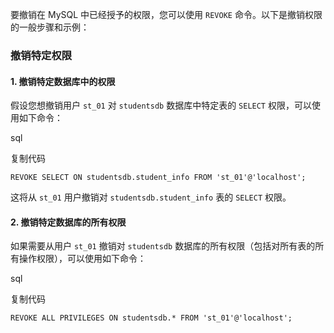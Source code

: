要撤销在 MySQL 中已经授予的权限，您可以使用 `REVOKE` 命令。以下是撤销权限的一般步骤和示例：

### 撤销特定权限

#### 1. 撤销特定数据库中的权限

假设您想撤销用户 `st_01` 对 `studentsdb` 数据库中特定表的 `SELECT` 权限，可以使用如下命令：

sql

复制代码

`REVOKE SELECT ON studentsdb.student_info FROM 'st_01'@'localhost';`

这将从 `st_01` 用户撤销对 `studentsdb.student_info` 表的 `SELECT` 权限。

#### 2. 撤销特定数据库的所有权限

如果需要从用户 `st_01` 撤销对 `studentsdb` 数据库的所有权限（包括对所有表的所有操作权限），可以使用如下命令：

sql

复制代码

`REVOKE ALL PRIVILEGES ON studentsdb.* FROM 'st_01'@'localhost';`